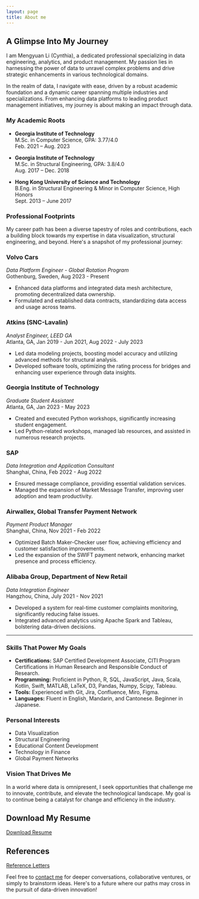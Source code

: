 ```yaml
---
layout: page
title: About me
---
```


## A Glimpse Into My Journey

I am Mengyuan Li (Cynthia), a dedicated professional specializing in data engineering, analytics, and product management. My passion lies in harnessing the power of data to unravel complex problems and drive strategic enhancements in various technological domains.

In the realm of data, I navigate with ease, driven by a robust academic foundation and a dynamic career spanning multiple industries and specializations. From enhancing data platforms to leading product management initiatives, my journey is about making an impact through data.

### My Academic Roots
- **Georgia Institute of Technology**  
  M.Sc. in Computer Science, GPA: 3.77/4.0  
  Feb. 2021 – Aug. 2023

- **Georgia Institute of Technology**  
  M.Sc. in Structural Engineering, GPA: 3.8/4.0  
  Aug. 2017 – Dec. 2018

- **Hong Kong University of Science and Technology**  
  B.Eng. in Structural Engineering & Minor in Computer Science, High Honors  
  Sept. 2013 – June 2017

### Professional Footprints
My career path has been a diverse tapestry of roles and contributions, each a building block towards my expertise in data visualization, structural engineering, and beyond. Here's a snapshot of my professional journey:

### Volvo Cars
_Data Platform Engineer - Global Rotation Program_  
Gothenburg, Sweden, Aug 2023 - Present  
- Enhanced data platforms and integrated data mesh architecture, promoting decentralized data ownership.
- Formulated and established data contracts, standardizing data access and usage across teams.

### Atkins (SNC-Lavalin)
_Analyst Engineer, LEED GA_  
Atlanta, GA, Jan 2019 - Jun 2021, Aug 2022 - July 2023  
- Led data modeling projects, boosting model accuracy and utilizing advanced methods for structural analysis.
- Developed software tools, optimizing the rating process for bridges and enhancing user experience through data insights.

### Georgia Institute of Technology
_Graduate Student Assistant_  
Atlanta, GA, Jan 2023 - May 2023  
- Created and executed Python workshops, significantly increasing student engagement.
- Led Python-related workshops, managed lab resources, and assisted in numerous research projects.

### SAP
_Data Integration and Application Consultant_  
Shanghai, China, Feb 2022 - Aug 2022  
- Ensured message compliance, providing essential validation services.
- Managed the expansion of Market Message Transfer, improving user adoption and team productivity.

### Airwallex, Global Transfer Payment Network
_Payment Product Manager_  
Shanghai, China, Nov 2021 - Feb 2022  
- Optimized Batch Maker-Checker user flow, achieving efficiency and customer satisfaction improvements.
- Led the expansion of the SWIFT payment network, enhancing market presence and process efficiency.

### Alibaba Group, Department of New Retail
_Data Integration Engineer_  
Hangzhou, China, July 2021 - Nov 2021  
- Developed a system for real-time customer complaints monitoring, significantly reducing false issues.
- Integrated advanced analytics using Apache Spark and Tableau, bolstering data-driven decisions.

---

### Skills That Power My Goals
- **Certifications:** SAP Certified Development Associate, CITI Program Certifications in Human Research and Responsible Conduct of Research.
- **Programming:** Proficient in Python, R, SQL, JavaScript, Java, Scala, Kotlin, Swift, MATLAB, LaTeX, D3, Pandas, Numpy, Scipy, Tableau.
- **Tools:** Experienced with Git, Jira, Confluence, Miro, Figma.
- **Languages:** Fluent in English, Mandarin, and Cantonese. Beginner in Japanese.

### Personal Interests
- Data Visualization
- Structural Engineering
- Educational Content Development
- Technology in Finance
- Global Payment Networks

### Vision That Drives Me
In a world where data is omnipresent, I seek opportunities that challenge me to innovate, contribute, and elevate the technological landscape. My goal is to continue being a catalyst for change and efficiency in the industry.

## Download My Resume
[Download Resume](resources/Cynthia_Li_resume.pdf)

## References
[Reference Letters](resources/reference_letters.pdf)


Feel free to [contact me](mailto:cynthiamengyuanli@gmail.com) for deeper conversations, collaborative ventures, or simply to brainstorm ideas. Here's to a future where our paths may cross in the pursuit of data-driven innovation!